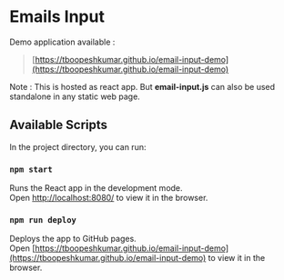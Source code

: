 # Emails Input

Demo application available :

> [https://tboopeshkumar.github.io/email-input-demo](https://tboopeshkumar.github.io/email-input-demo)

Note : This is hosted as react app. But **email-input.js** can also be used standalone in any static web page. 

## Available Scripts

In the project directory, you can run:

### `npm start`

Runs the React app in the development mode.\
Open [http://localhost:8080/](http://localhost:8080/) to view it in the browser.

### `npm run deploy`

Deploys the app to GitHub pages.\
Open [https://tboopeshkumar.github.io/email-input-demo](https://tboopeshkumar.github.io/email-input-demo) to view it in the browser.